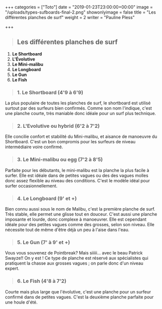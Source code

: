 +++
categories = ["Toto"]
date = "2019-01-23T23:00:00+00:00"
image = "/uploads/types-sufboards-final-2.png"
showonlyimage = false
title = "Les différentes planches de surf"
weight = 2
writer = "Pauline Pless"

+++

<!--more-->

> ## Les différentes planches de surf

1. **Le Shortboard**
2. **L'Évolutive**
3. **Le Mini-malibu**
4. **Le Longboard**
5. **Le Gun**
6. **Le Fish**

> ### 1. Le Shortboard (4'9 à 6'9)

La plus populaire de toutes les planches de surf, le shortboard est utilisé surtout par des surfeurs bien confirmés. Comme son nom l'indique, c'est une planche courte, très maniable donc idéale pour un surf plus technique.

> ### 2. L'Evolutive ou hybrid (6'2 à 7'2)

Elle concilie confort et stabilité du Mini-malibu, et aisance de manoeuvre du Shortboard.  C'est un bon compromis pour les surfeurs de niveau intermédiaire voire confirmé.

> ### 3. Le Mini-malibu ou egg (7'2 à 8'5)

Parfaite pour les débutants, le mini-malibu est la planche la plus facile à surfer. Elle est idéale dans de petites vagues ou des des vagues molles donc assez flexible au niveau des conditions.  C'est le modèle idéal pour surfer occasionnellement.

> ### 4. Le Longboard (9' et +)

Bien connu aussi sous le nom de Malibu, c'est la première planche de surf. Très stable, elle permet une glisse tout en douceur. C'est aussi une planche imposante et lourde, donc complexe à manoeuvrer. Elle est cependant idéale pour des petites vagues comme des grosses, selon son niveau. Elle nécessite tout de même d'être déjà un peu à l'aise dans l'eau.

> ### 5. Le Gun (7' à 9' et +)

Vous vous souvenez de Pointbreak? Mais siiiii... avec le beau Patrick Swayze!! On y est ! Ce type de planche est réservé aux spécialistes qui pratiquent la chasse aux grosses vagues ; on parle donc d'un niveau expert. 

> ### 6. Le Fish (4'8 à 7'2)

Courte mais plus large que l'évolutive, c'est une planche pour un surfeur confirmé dans de petites vagues. C'est la deuxième planche parfaite pour une houle d'été. 